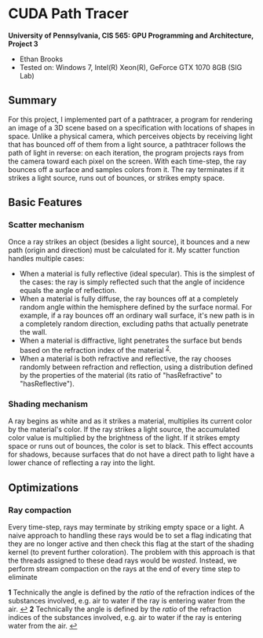 CUDA Path Tracer
================

**University of Pennsylvania, CIS 565: GPU Programming and Architecture, Project 3**

* Ethan Brooks
* Tested on: Windows 7, Intel(R) Xeon(R), GeForce GTX 1070 8GB (SIG Lab)

## Summary
For this project, I implemented part of a pathtracer, a program for rendering an image of a 3D scene based on a specification with locations of shapes in space. Unlike a physical camera, which perceives objects by receiving light that has bounced off of them from a light source, a pathtracer follows the path of light in reverse: on each iteration, the program projects rays from the camera toward each pixel on the screen. With each time-step, the ray bounces off a surface and samples colors from it. The ray terminates if it strikes a light source, runs out of bounces, or strikes empty space.

## Basic Features
### Scatter mechanism
Once a ray strikes an object (besides a light source), it bounces and a new path (origin and direction) must be calculated for it. My scatter function handles multiple cases:
- When a material is fully reflective (ideal specular). This is the simplest of the cases: the ray is simply reflected such that the angle of incidence equals the angle of reflection.
- When a material is fully diffuse, the ray bounces off at a completely random angle within the hemisphere defined by the surface normal. For example, if a ray bounces off an ordinary wall surface, it's new path is in a completely random direction, excluding paths that actually penetrate the wall.
- When a material is diffractive, light penetrates the surface but bends based on the refraction index of the material <sup id="a2">[2](#f2)</sup>.
- When a material is both refractive and reflective, the ray chooses randomly between refraction and reflection, using a distribution defined by the properties of the material (its ratio of "hasRefractive" to "hasReflective").

### Shading mechanism
A ray begins as white and as it strikes a material, multiplies its current color by the material's color. If the ray strikes a light source, the accumulated color value is multiplied by the brightness of the light. If it strikes empty space or runs out of bounces, the color is set to black. This effect accounts for shadows, because surfaces that do not have a direct path to light have a lower chance of reflecting a ray into the light.

## Optimizations
### Ray compaction
Every time-step, rays may terminate by striking empty space or a light. A naive approach to handling these rays would be to set a flag indicating that they are no longer active and then check this flag at the start of the shading kernel (to prevent further coloration). The problem with this approach is that the threads assigned to these dead rays would be _wasted_. Instead, we perform stream compaction on the rays at the end of every time step to eliminate

<b id="a1">1</b> Technically the angle is defined by the _ratio_ of the refraction indices of the substances involved, e.g. air to water if the ray is entering water from the air. [↩](#f1)
<b id="a2">2</b> Technically the angle is defined by the _ratio_ of the refraction indices of the substances involved, e.g. air to water if the ray is entering water from the air. [↩](#f2)
